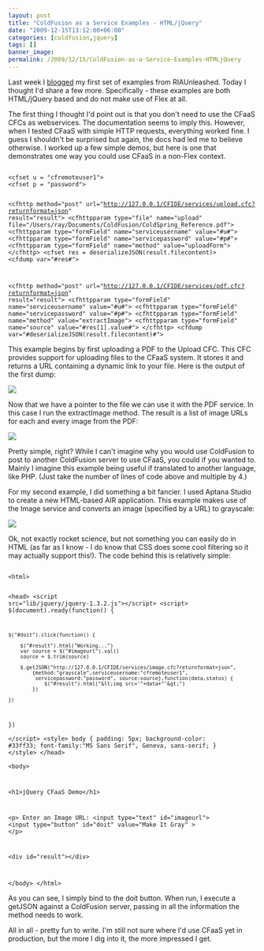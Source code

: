 ```yaml
---
layout: post
title: "ColdFusion as a Service Examples - HTML/jQuery"
date: "2009-12-15T13:12:00+06:00"
categories: [coldfusion,jquery]
tags: []
banner_image: 
permalink: /2009/12/15/ColdFusion-as-a-Service-Examples-HTMLjQuery
---
```


Last week I <a href="http://www.raymondcamden.com/index.cfm/2009/12/5/ColdFusion-as-a-Service-Examples--Images">blogged</a> my first set of examples from RIAUnleashed. Today I thought I'd share a few more. Specifically - these examples are both HTML/jQuery based and do not make use of Flex at all. 

The first thing I thought I'd point out is that you don't need to use the CFaaS CFCs as webservices. The documentation seems to imply this. However, when I tested CFaaS with simple HTTP requests, everything worked fine. I guess I shouldn't be surprised but again, the docs had led me to believe otherwise. I worked up a few simple demos, but here is one that demonstrates one way you could use CFaaS in a non-Flex context.

<code>
&lt;cfset u = "cfremoteuser1"&gt;
&lt;cfset p = "password"&gt;

&lt;cfhttp method="post" url="http://127.0.0.1/CFIDE/services/upload.cfc?returnformat=json" result="result"&gt;
	&lt;cfhttpparam type="file" name="upload" file="/Users/ray/Documents/ColdFusion/ColdSpring_Reference.pdf"&gt;
	&lt;cfhttpparam type="formField" name="serviceusername" value="#u#"&gt;
	&lt;cfhttpparam type="formField" name="servicepassword" value="#p#"&gt;
	&lt;cfhttpparam type="formField" name="method" value="uploadForm"&gt;
&lt;/cfhttp&gt;
&lt;cfset res = deserializeJSON(result.filecontent)&gt;
&lt;cfdump var="#res#"&gt;	

&lt;cfhttp method="post" url="http://127.0.0.1/CFIDE/services/pdf.cfc?returnformat=json" result="result"&gt;
	&lt;cfhttpparam type="formField" name="serviceusername" value="#u#"&gt;
	&lt;cfhttpparam type="formField" name="servicepassword" value="#p#"&gt;
	&lt;cfhttpparam type="formField" name="method" value="extractImage"&gt;
	&lt;cfhttpparam type="formField" name="source" value="#res[1].value#"&gt;
&lt;/cfhttp&gt;
&lt;cfdump var="#deserializeJSON(result.filecontent)#"&gt;
</code>

This example begins by first uploading a PDF to the Upload CFC. This CFC provides support for uploading files to the CFaaS system. It stores it and returns a URL containing a dynamic link to your file. Here is the output of the first dump:

<img src="https://static.raymondcamden.com/images/cfjedi/Picture 266.png" />

Now that we have a pointer to the file we can use it with the PDF service. In this case I run the extractImage method. The result is a list of image URLs for each and every image from the PDF:

<img src="https://static.raymondcamden.com/images/cfjedi/Picture 344.png" />

Pretty simple, right? While I can't imagine why you would use ColdFusion to post to another ColdFusion server to use CFaaS, you could if you wanted to. Mainly I imagine this example being useful if translated to another language, like PHP. (Just take the number of lines of code above and multiple by 4.)

For my second example, I did something a bit fancier. I used Aptana Studio to create a new HTML-based AIR application. This example makes use of the Image service and converts an image (specified by a URL) to grayscale:

<img src="https://static.raymondcamden.com/images/cfjedi/Picture 418.png" />

Ok, not exactly rocket science, but not something you can easily do in HTML (as far as I know - I do know that CSS does some cool filtering so it may actually support this!). The code behind this is relatively simple:

<code>
&lt;html&gt;
	
&lt;head&gt;
&lt;script src="lib/jquery/jquery-1.3.2.js"&gt;&lt;/script&gt;
&lt;script&gt;
$(document).ready(function() {

	$("#doit").click(function() {

		$("#result").html("Working...")
		var source = $("#imageurl").val()
		source = $.trim(source)
				
		$.getJSON("http://127.0.0.1/CFIDE/services/image.cfc?returnformat=json", 
			{method:"grayscale",serviceusername:"cfremoteuser1", 
			 servicepassword:"password", source:source},function(data,status) { 
				$("#result").html("&lt;img src='"+data+"'&gt;")
			})	
		
	})
})	
&lt;/script&gt;
&lt;style&gt;
body {
	padding: 5px;
	background-color: #33ff33;
	font-family:"MS Sans Serif", Geneva, sans-serif;
}
&lt;/style&gt;
&lt;/head&gt;	
&lt;body&gt;
	
&lt;h1&gt;jQuery CFaaS Demo&lt;/h1&gt;	

&lt;p&gt;
Enter an Image URL: &lt;input type="text" id="imageurl"&gt; &lt;input type="button" id="doit" value="Make It Gray" &gt;
&lt;/p&gt;

&lt;div id="result"&gt;&lt;/div&gt;

&lt;/body&gt;
&lt;/html&gt;
</code>

As you can see, I simply bind to the doit button. When run, I execute a getJSON against a ColdFusion server, passing in all the information the method needs to work. 

All in all - pretty fun to write. I'm still not sure where I'd use CFaaS yet in production, but the more I dig into it, the more impressed I get.